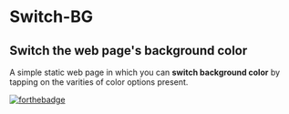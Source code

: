 # Switch-BG
## Switch the web page's background color 

A simple static web page in which you can **switch background color** by tapping on the varities of color options present. <br/>

[![forthebadge](https://forthebadge.com/images/badges/powered-by-oxygen.svg)](https://forthebadge.com) <br/>
